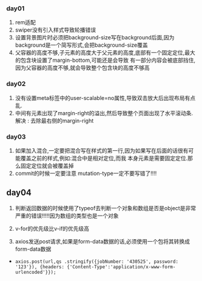 ﻿### day01
 1. rem适配
 2. swiper没有引入样式导致轮播错误
 3. 设置背景图片时必须把background-size写在background后面,因为background是一个简写形式,会把background-size覆盖
 4. 父容器的高度不够,子元素的高度大于父元素的高度,底部有一个固定定位,最大的包含块设置了margin-bottom,可能还是会导致
有一部分内容会被底部挡住,因为父容器的高度不够,就会导致整个包含块的高度不够高
### day02
 1. 没有设置meta标签中的user-scalable=no属性,导致双击放大后出现布局有点乱.
 2. 中间有元素出现了margin-right的溢出,然后导致整个页面出现了水平滚动条.解决 : 去除最右侧的margin-right
### day03
 1. 如果加入混合,一定要把混合写在样式的第一行,因为如果写在后面的话很有可能覆盖之前的样式,例如:混合中是相对定位,而我
本身元素是需要固定定位.那么固定定位就会被覆盖掉
 2. commit的时候一定要注意 mutation-type一定不要写错了!!!!
## day04
 1. 判断返回数据的时候使用了typeof去判断一个对象和数组是否是object是非常严重的错误!!!!!因为数组的类型也是一个对象 

 2. v-for的优先级比v-if的优先级高

 3. axios发送post请求,如果是form-data数据的话,必须使用一个包将其转换成form-data数据

  - ```
    axios.post(url,qs .stringify({jobNumber: '430525', password: '123'}), {headers: {'Content-Type':'application/x-www-form-urlencoded'}});
    ```